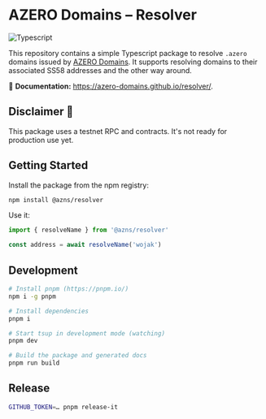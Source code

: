 # AZERO Domains – Resolver

![Typescript](https://img.shields.io/badge/Typescript-blue)

This repository contains a simple Typescript package to resolve `.azero` domains issued by [AZERO Domains](https://azero.domains). It supports resolving domains to their associated SS58 addresses and the other way around.

📃 **Documentation:** https://azero-domains.github.io/resolver/.

## Disclaimer 🚨

This package uses a testnet RPC and contracts. It's not ready for production use yet.

## Getting Started

Install the package from the npm registry:

```bash
npm install @azns/resolver
```

Use it:

```ts
import { resolveName } from '@azns/resolver'

const address = await resolveName('wojak')
```

## Development

```bash
# Install pnpm (https://pnpm.io/)
npm i -g pnpm

# Install dependencies
pnpm i

# Start tsup in development mode (watching)
pnpm dev

# Build the package and generated docs
pnpm run build
```

## Release

```bash
GITHUB_TOKEN=… pnpm release-it
```
